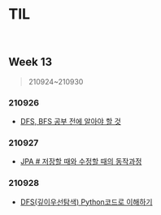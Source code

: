 # TIL

<br>

## Week 13

> 210924~210930



### 210926

* [DFS, BFS 공부 전에 알아야 할 것](https://pythontoomuchinformation.tistory.com/503)



### 210927

* [JPA # 저장할 때와 수정할 때의 동작과정](https://pythontoomuchinformation.tistory.com/505)



### 210928

* [DFS(깊이우선탐색) Python코드로 이해하기](https://pythontoomuchinformation.tistory.com/506)
